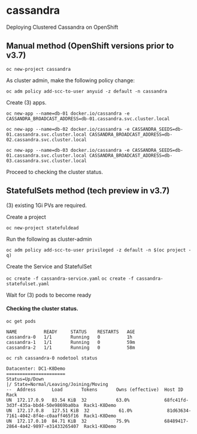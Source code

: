 # cassandra
Deploying Clustered Cassandra on OpenShift

## Manual method (OpenShift versions prior to v3.7)
```oc new-project cassandra```

As cluster admin, make the following policy change:

```oc adm policy add-scc-to-user anyuid -z default -n cassandra```

Create (3) apps.

```oc new-app --name=db-01 docker.io/cassandra -e CASSANDRA_BROADCAST_ADDRESS=db-01.cassandra.svc.cluster.local```

```oc new-app --name=db-02 docker.io/cassandra -e CASSANDRA_SEEDS=db-01.cassandra.svc.cluster.local CASSANDRA_BROADCAST_ADDRESS=db-02.cassandra.svc.cluster.local```

```oc new-app --name=db-03 docker.io/cassandra -e CASSANDRA_SEEDS=db-01.cassandra.svc.cluster.local CASSANDRA_BROADCAST_ADDRESS=db-03.cassandra.svc.cluster.local```

Proceed to checking the cluster status.

## StatefulSets method (tech preview in v3.7)

(3) existing 1Gi PVs are required.

Create a project

``` oc new-project statefuldead ```

Run the following as cluster-admin

```oc adm policy add-scc-to-user privileged -z default -n $(oc project -q)```

Create the Service and StatefulSet

```oc create -f cassandra-service.yaml```
```oc create -f cassandra-statefulset.yaml```

Wait for (3) pods to become ready 

#### Checking the cluster status.

```oc get pods```

```
NAME          READY     STATUS    RESTARTS   AGE
cassandra-0   1/1       Running   0          1h
cassandra-1   1/1       Running   0          59m
cassandra-2   1/1       Running   0          58m

oc rsh cassandra-0 nodetool status

Datacenter: DC1-K8Demo
======================
Status=Up/Down
|/ State=Normal/Leaving/Joining/Moving
--  Address      Load       Tokens       Owns (effective)  Host ID                               Rack
UN  172.17.0.9   83.54 KiB  32           63.0%             68fc41fd-3d3f-435a-bbd4-50e9869ba0ba  Rack1-K8Demo
UN  172.17.0.8   127.51 KiB  32           61.0%             81d63634-7161-4042-8f4e-c0aaff465f16  Rack1-K8Demo
UN  172.17.0.10  84.71 KiB  32           75.9%             68489417-2864-4a42-9897-e31433265407  Rack1-K8Demo
```

